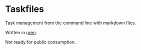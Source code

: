 # Taskfiles

Task management from the command line with markdown files.

Written in [gren](https://gren-lang.org/).

Not ready for public consumption.
